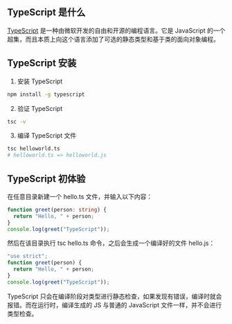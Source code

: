 
## TypeScript 是什么

[TypeScript](https://www.typescriptlang.org/) 是一种由微软开发的自由和开源的编程语言。它是 JavaScript 的一个超集，而且本质上向这个语言添加了可选的静态类型和基于类的面向对象编程。

## TypeScript 安装

1. 安装 TypeScript

```bash
npm install -g typescript
```

2. 验证 TypeScript

```bash
tsc -v
```

3. 编译 TypeScript 文件

```bash
tsc helloworld.ts
# helloworld.ts => helloworld.js
```

## TypeScript 初体验

在任意目录新建一个 hello.ts 文件，并输入以下内容：

```ts
function greet(person: string) {
  return "Hello, " + person;
}
console.log(greet("TypeScript"));
```

然后在该目录执行 tsc hello.ts 命令，之后会生成一个编译好的文件 hello.js：

```js
"use strict";
function greet(person) {
  return "Hello, " + person;
}
console.log(greet("TypeScript"));
```

TypeScript 只会在编译阶段对类型进行静态检查，如果发现有错误，编译时就会报错。而在运行时，编译生成的 JS 与普通的 JavaScript 文件一样，并不会进行类型检查。
